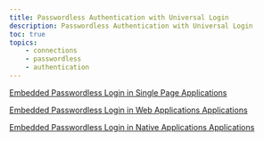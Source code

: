 ```yaml
---
title: Passwordless Authentication with Universal Login
description: Passwordless Authentication with Universal Login
toc: true
topics:
    - connections
    - passwordless
    - authentication
---
```



[Embedded Passwordless Login in Single Page Applications](/connections/passwordless/guides/configure-login-page-embedded)

[Embedded Passwordless Login in Web Applications Applications]()

[Embedded Passwordless Login in Native Applications Applications]()

